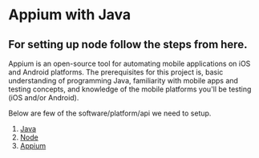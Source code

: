 # Appium with Java
## For setting up node follow the steps from here.

Appium is an open-source tool for automating mobile applications on iOS and Android platforms.
The prerequisites for this project is, basic understanding of programming Java, familiarity with mobile apps and testing concepts, and knowledge of the mobile platforms you'll be testing (iOS and/or Android).

Below are few of the software/platform/api we need to setup.


1. [Java](/src/setup/JAVA_SETUP.MD)
2. [Node](/src/setup/NODE_SETUP.MD)
3. [Appium](/src/setup/APPIUM_SETUP.MD)